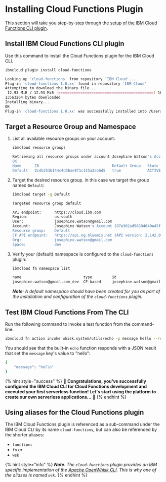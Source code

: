 <!--
#
# Licensed to the Apache Software Foundation (ASF) under one or more
# contributor license agreements.  See the NOTICE file distributed with
# this work for additional information regarding copyright ownership.
# The ASF licenses this file to You under the Apache License, Version 2.0
# (the "License"); you may not use this file except in compliance with
# the License.  You may obtain a copy of the License at
#
#     http://www.apache.org/licenses/LICENSE-2.0
#
# Unless required by applicable law or agreed to in writing, software
# distributed under the License is distributed on an "AS IS" BASIS,
# WITHOUT WARRANTIES OR CONDITIONS OF ANY KIND, either express or implied.
# See the License for the specific language governing permissions and
# limitations under the License.
#
-->

# Installing Cloud Functions Plugin

This section will take you step-by-step through the [setup of the IBM Cloud Functions CLI plugin](https://cloud.ibm.com/functions/learn/cli).

## Install IBM Cloud Functions CLI plugin

Use this command to install the Cloud Functions plugin for the IBM Cloud CLI.

```bash
ibmcloud plugin install cloud-functions
```

```bash
Looking up 'cloud-functions' from repository 'IBM Cloud'...
Plug-in 'cloud-functions 1.0.xx' found in repository 'IBM Cloud'
Attempting to download the binary file...
 12.93 MiB / 12.93 MiB [===========================================] 100.00% 1s
13563264 bytes downloaded
Installing binary...
OK
Plug-in 'cloud-functions 1.0.xx' was successfully installed into /Users/Joesephine/.bluemix/plugins/cloud-functions. Use 'ibmcloud plugin show cloud-functions' to show its details.
```

## Target a Resource Group and Namespace

1. List all available resource groups on your account:
    ```bash
    ibmcloud resource groups
    ```
    ```bash
    Retrieving all resource groups under account Josephine Watson's Account as josephine.watson@gmail.com...
    OK
    Name      ID                                 Default Group   State
    Default   2cdb253b144c4d36ae8f1c125a3ab6d5   true            ACTIVE
    ```

1. Target the desired resource group. In this case we target the group named `Default`:

    ```bash
    ibmcloud target -g Default
    ```

    ```bash
    Targeted resource group default

    API endpoint:      https://cloud.ibm.com
    Region:            us-south
    User:              josephine.watson@gmail.com
    Account:           Josephine Watson's Account (87a302ad58884640a45f959d3da6cc77)
    Resource group:    Default
    CF API endpoint:   https://api.ng.bluemix.net (API version: 2.142.0)
    Org:               josephine.watson@gmail.com
    Space:             dev
    ```

1. Verify your (default) namespace is configured to the `cloud-functions` plugin:

    ```bash
    ibmcloud fn namespace list
    ```

    ```bash
    name                            type         id
    josephine.watson@gmail.com_dev  CF-based     josephine.watson@gmail.com_dev
    ```

    _**Note**: A default namespace should have been created for you as part of the installation and configuration of the `cloud-functions` plugin._

## Test IBM Cloud Functions From The CLI

Run the following command to invoke a test function from the command-line.

```bash
ibmcloud fn action invoke whisk.system/utils/echo -p message hello --result
```

You should see that the built-in `echo` function responds with a JSON result that set the `message` key's value to "hello":

```bash
{
    "message": "hello"
}
```

{% hint style="success" %}
🎉 **Congratulations, you've successfully configured the IBM Cloud CLI for Cloud Functions development and executed your first serverless function! Let's start using the platform to create our own serverless applications…** 🎉
{% endhint %}

## Using aliases for the Cloud Functions plugin

The IBM Cloud Functions plugin is referenced as a sub-command under the IBM Cloud CLI by its name `cloud-functions`, but can also be referenced by the shorter aliases:

- `functions`
- `fn` _or_
- `wsk`

{% hint style="info" %}
_**Note**: The `cloud-functions` plugin provides an IBM specific implementation of the [Apache OpenWhisk CLI](https://github.com/apache/incubator-openwhisk/blob/master/docs/cli.md). This is why one of the aliases is named `wsk`._
{% endhint %}
